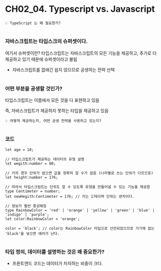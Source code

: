 # CH02_04. Typescript vs. Javascript

```
💡 TypeScript 는 왜 필요한가?  
```

#

### 자바스크립트는 타입스크의 슈퍼셋이다.

여기서 슈퍼셋이란? 타입스크립트는 자바스크립트의 모든 기능을 제공하고, 추가로 더 제공하고 있기 때문에 슈퍼셋이라고 불림

- 자바스크립트를 없애긴 쉽지 않으므로 공생하는 전략 선택  

#


### 어떤 부분을 공생할 것인가?

타입스크립트는 이름에서 모든 것을 다 표현하고 있음

즉, 자바스크립트가 제공하지 못하는 타입을 제공하고 있음

```
💡 어떻게 제공하는지, 어떤 공생 전략을 사용하고 있는지?  
```
#

### 코드

```tsx
let age = 10;

// 타입스크립트가 제공하는 데이터의 유형 설명
let wegith:number = 80;

// 키의 경우 단위가 없으면 값을 정확히 알 수가 없음 (나라별로 쓰는 단위가 다르므로)
let height:number = 176;

// 따라서 타입스크립트는 단위도 알 수 있도록 유형을 만들어낼 수 있는 기능을 제공함
type Centimeter = number;
let newHegith:Centimeter = 176; // 키는 176이며 단위는 센치이다.

// 정보가 훨씬 풍성해짐
type RainbowColor = 'red' | 'orange' | 'yellow' | 'green' | 'blue' | 'indigo' | 'purple';
let color:RainbowColor = 'orange';

color = 'black'; // color는 RainbowColor 타입으로 선언되었으므로 거기에 없는 'black'을 넣으면 에러가 난다.
```  

#

### 타입 정의, 데이터를 설명하는 것은 왜 중요한가?

- 프론트엔드 코드는 데이터가 차지하는 비중이 크다.
